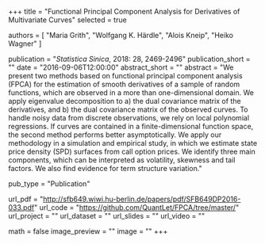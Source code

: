 +++
title = "Functional Principal Component Analysis for Derivatives of Multivariate Curves"
selected = true

authors = [
  "Maria Grith",
  "Wolfgang K. Härdle",
  "Alois Kneip",
  "Heiko Wagner"
]

publication = "*Statistica Sinica*, 2018: 28, 2469-2496"
publication_short = ""
date = "2016-09-06T12:00:00"
abstract_short = ""
abstract = "We present two methods based on functional principal component analysis (FPCA) for the estimation of smooth derivatives of a sample of random functions, which are observed in a more than one-dimensional domain. We apply eigenvalue decomposition to a) the dual covariance matrix of the derivatives, and b) the dual covariance matrix of the observed curves. To handle noisy data from discrete observations, we rely on local polynomial regressions. If curves are contained in a finite-dimensional function space, the second method performs better asymptotically. We apply our methodology in a simulation and empirical study, in which we estimate state price density (SPD) surfaces from call option prices. We identify three main components, which can be interpreted as volatility, skewness and tail factors. We also find evidence for term structure variation."

pub_type = "Publication"

url_pdf = "http://sfb649.wiwi.hu-berlin.de/papers/pdf/SFB649DP2016-033.pdf"
url_code = "https://github.com/QuantLet/FPCA/tree/master/"
url_project = ""
url_dataset = ""
url_slides = ""
url_video = ""

math = false
image_preview = ""
image = ""
+++

